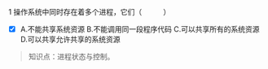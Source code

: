 1
操作系统中同时存在着多个进程，它们（　　　）
- [x] A.不能共享系统资源 B.不能调用同一段程序代码 C.可以共享所有的系统资源 D.可以共享允许共享的系统资源

> 知识点：进程状态与控制。
